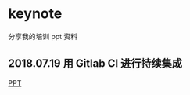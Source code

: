 # keynote

分享我的培训 ppt 资料

## 2018.07.19 用 Gitlab CI 进行持续集成

[PPT](./用Gitlab%20CI进行持续集成/用Gitlab%20CI进行持续集成.key)
